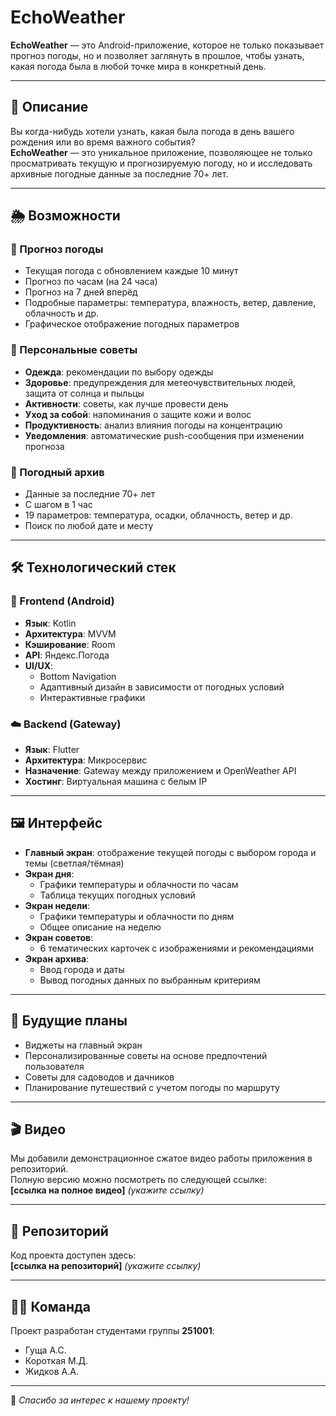 # EchoWeather

**EchoWeather** — это Android-приложение, которое не только показывает прогноз погоды, но и позволяет заглянуть в прошлое, чтобы узнать, какая погода была в любой точке мира в конкретный день.

---

## 📌 Описание

Вы когда-нибудь хотели узнать, какая была погода в день вашего рождения или во время важного события?  
**EchoWeather** — это уникальное приложение, позволяющее не только просматривать текущую и прогнозируемую погоду, но и исследовать архивные погодные данные за последние 70+ лет.

---

## 🌦️ Возможности

### 🔹 Прогноз погоды
- Текущая погода с обновлением каждые 10 минут
- Прогноз по часам (на 24 часа)
- Прогноз на 7 дней вперёд
- Подробные параметры: температура, влажность, ветер, давление, облачность и др.
- Графическое отображение погодных параметров

### 🔹 Персональные советы
- **Одежда**: рекомендации по выбору одежды
- **Здоровье**: предупреждения для метеочувствительных людей, защита от солнца и пыльцы
- **Активности**: советы, как лучше провести день
- **Уход за собой**: напоминания о защите кожи и волос
- **Продуктивность**: анализ влияния погоды на концентрацию
- **Уведомления**: автоматические push-сообщения при изменении прогноза

### 🔹 Погодный архив
- Данные за последние 70+ лет
- С шагом в 1 час
- 19 параметров: температура, осадки, облачность, ветер и др.
- Поиск по любой дате и месту

---

## 🛠️ Технологический стек

### 📱 Frontend (Android)
- **Язык**: Kotlin
- **Архитектура**: MVVM
- **Кэширование**: Room
- **API**: Яндекс.Погода
- **UI/UX**:
    - Bottom Navigation
    - Адаптивный дизайн в зависимости от погодных условий
    - Интерактивные графики

### ☁️ Backend (Gateway)
- **Язык**: Flutter
- **Архитектура**: Микросервис
- **Назначение**: Gateway между приложением и OpenWeather API
- **Хостинг**: Виртуальная машина с белым IP

---

## 🖼️ Интерфейс

- **Главный экран**: отображение текущей погоды с выбором города и темы (светлая/тёмная)
- **Экран дня**:
    - Графики температуры и облачности по часам
    - Таблица текущих погодных условий
- **Экран недели**:
    - Графики температуры и облачности по дням
    - Общее описание на неделю
- **Экран советов**:
    - 6 тематических карточек с изображениями и рекомендациями
- **Экран архива**:
    - Ввод города и даты
    - Вывод погодных данных по выбранным критериям

---

## 🚀 Будущие планы

- Виджеты на главный экран
- Персонализированные советы на основе предпочтений пользователя
- Советы для садоводов и дачников
- Планирование путешествий с учетом погоды по маршруту

---

## 🎬 Видео

Мы добавили демонстрационное сжатое видео работы приложения в репозиторий.  
Полную версию можно посмотреть по следующей ссылке:  
**[ссылка на полное видео]** *(укажите ссылку)*

---

## 📁 Репозиторий

Код проекта доступен здесь:  
**[ссылка на репозиторий]** *(укажите ссылку)*

---

## 👨‍💻 Команда

Проект разработан студентами группы **251001**:
- Гуща А.С.
- Короткая М.Д.
- Жидков А.А.

---

📍 *Спасибо за интерес к нашему проекту!*

